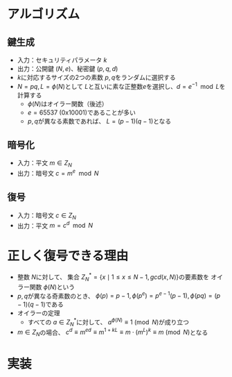 # アルゴリズム

## 鍵生成
* 入力：セキュリティパラメータ $k$
* 出力：公開鍵 $(N, e)$、秘密鍵 $(p, q, d)$
* $k$に対応するサイズの2つの素数 $p, q$をランダムに選択する
* $N=pq, L=\phi(N)$として $L$と互いに素な正整数$e$を選択し、$d=e^{-1}\mod{L}$を計算する
  * $\phi(N)$はオイラー関数（後述）
  * $e=65537$ (0x10001)であることが多い
  * $p, q$が異なる素数であれば、 $L=(p-1)(q-1)$となる

## 暗号化

* 入力：平文 $m\in{Z_{N}}$
* 出力：暗号文 $c=m^{e}\mod{N}$

## 復号

* 入力：暗号文 $c\in{Z_{N}}$
* 出力：平文 $m=c^{d}\mod{N}$

# 正しく復号できる理由

* 整数 $N$に対して、 集合 $Z_{N}^{*}= \lbrace x \mid 1 \le x \le N-1, gcd(x, N) \rbrace$の要素数を オイラー関数 $\phi \lparen N \rparen$という
* $p, q$が異なる奇素数のとき、 $\phi \lparen p \rparen =p-1, \phi \lparen p^{e} \rparen =p^{e-1}(p-1), \phi \lparen pq \rparen =(p-1)(q-1)$である
* オイラーの定理
  * すべての $a\in{Z_{N}^*}$に対して、 $a^{\phi \lparen N \rparen} \equiv 1 \pmod{N}$が成り立つ
* $m\in{Z_{N}}$の場合、 $c^{d} \equiv m^{ed} \equiv m^{1+kL} \equiv m \cdot (m^{L})^{k} \equiv m \pmod{N}$となる


# 実装
